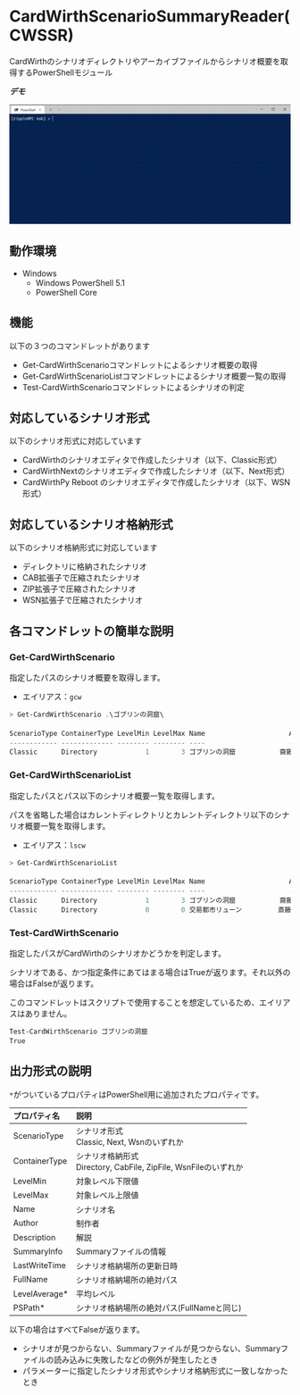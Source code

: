 # CardWirthScenarioSummaryReader(CWSSR)
CardWirthのシナリオディレクトリやアーカイブファイルからシナリオ概要を取得するPowerShellモジュール

***デモ***

![デモ](https://github.com/braveripple/CardWirthScenarioSummaryReader/blob/master/Assets/demo.gif?raw=true)

## 動作環境
* Windows
  * Windows PowerShell 5.1
  * PowerShell Core

## 機能
以下の３つのコマンドレットがあります
* Get-CardWirthScenarioコマンドレットによるシナリオ概要の取得
* Get-CardWirthScenarioListコマンドレットによるシナリオ概要一覧の取得
* Test-CardWirthScenarioコマンドレットによるシナリオの判定

## 対応しているシナリオ形式
以下のシナリオ形式に対応しています
* CardWirthのシナリオエディタで作成したシナリオ（以下、Classic形式）
* CardWirthNextのシナリオエディタで作成したシナリオ（以下、Next形式）
* CardWirthPy Reboot のシナリオエディタで作成したシナリオ（以下、WSN形式）

## 対応しているシナリオ格納形式
以下のシナリオ格納形式に対応しています
* ディレクトリに格納されたシナリオ
* CAB拡張子で圧縮されたシナリオ
* ZIP拡張子で圧縮されたシナリオ
* WSN拡張子で圧縮されたシナリオ

## 各コマンドレットの簡単な説明

### Get-CardWirthScenario
指定したパスのシナリオ概要を取得します。
* エイリアス：`gcw`
```powershell
> Get-CardWirthScenario .\ゴブリンの洞窟\

ScenarioType ContainerType LevelMin LevelMax Name                     Author               Description
------------ ------------- -------- -------- ----                     ------               -----------
Classic      Directory            1        3 ゴブリンの洞窟           齋藤 洋              　町外れの洞窟にゴブリンと…
```

### Get-CardWirthScenarioList

指定したパスとパス以下のシナリオ概要一覧を取得します。

パスを省略した場合はカレントディレクトリとカレントディレクトリ以下のシナリオ概要一覧を取得します。

* エイリアス：`lscw`

```powershell
> Get-CardWirthScenarioList

ScenarioType ContainerType LevelMin LevelMax Name                     Author               Description
------------ ------------- -------- -------- ----                     ------               -----------
Classic      Directory            1        3 ゴブリンの洞窟           齋藤 洋              　町外れの洞窟にゴブリンと…
Classic      Directory            0        0 交易都市リューン         斎藤 洋                冒険者よ、旅の準備は本当…
```

### Test-CardWirthScenario

指定したパスがCardWirthのシナリオかどうかを判定します。

シナリオである、かつ指定条件にあてはまる場合はTrueが返ります。それ以外の場合はFalseが返ります。

このコマンドレットはスクリプトで使用することを想定しているため、エイリアスはありません。

```powershell
Test-CardWirthScenario ゴブリンの洞窟
True
```

## 出力形式の説明

`*`がついているプロパティはPowerShell用に追加されたプロパティです。

|プロパティ名|説明|
|:---|:---|
|ScenarioType|シナリオ形式<br>Classic, Next, Wsnのいずれか|
|ContainerType|シナリオ格納形式<br>Directory, CabFile, ZipFile, WsnFileのいずれか|
|LevelMin|対象レベル下限値|
|LevelMax|対象レベル上限値|
|Name|シナリオ名|
|Author|制作者|
|Description|解説|
|SummaryInfo|Summaryファイルの情報|
|LastWriteTime|シナリオ格納場所の更新日時|
|FullName|シナリオ格納場所の絶対パス|
|LevelAverage*|平均レベル|
|PSPath*|シナリオ格納場所の絶対パス(FullNameと同じ)|

以下の場合はすべてFalseが返ります。
* シナリオが見つからない、Summaryファイルが見つからない、Summaryファイルの読み込みに失敗したなどの例外が発生したとき
* パラメーターに指定したシナリオ形式やシナリオ格納形式に一致しなかったとき
